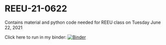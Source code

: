 # REEU-21-0622

Contains material and python code needed for REEU class on Tuesday June 22, 2021

Click here to run in my binder:
[![Binder](https://mybinder.org/badge_logo.svg)](https://mybinder.org/v2/gh/makrozelle/REEU-21-0622/edit/main/README.md/HEAD)
